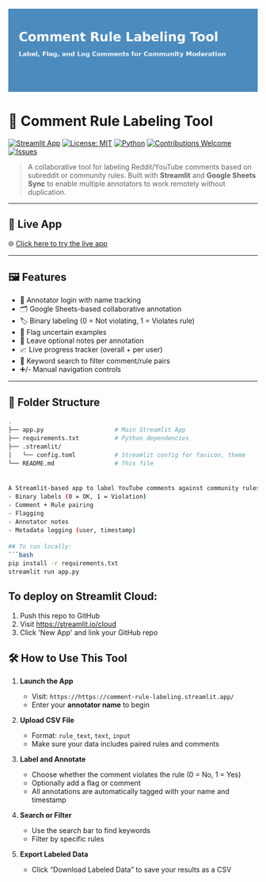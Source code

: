 ![Banner](./assets/streamlit_banner.png)

# 🧠 Comment Rule Labeling Tool

[![Streamlit App](https://img.shields.io/badge/Live%20Demo-Streamlit-ff4b4b?logo=streamlit&logoColor=white)](https://comment-rule-labeling.streamlit.app/)
[![License: MIT](https://img.shields.io/badge/License-MIT-blue.svg)](LICENSE)
[![Python](https://img.shields.io/badge/Python-3.10%2B-blue?logo=python)](https://www.python.org/)
[![Contributions Welcome](https://img.shields.io/badge/contributions-welcome-brightgreen.svg?style=flat)](CONTRIBUTING.md)
[![Issues](https://img.shields.io/github/issues/bfiliks/comment-rule-labeling)](https://github.com/bfiliks/comment-rule-labeling/issues)

> A collaborative tool for labeling Reddit/YouTube comments based on subreddit or community rules. Built with **Streamlit** and **Google Sheets Sync** to enable multiple annotators to work remotely without duplication.

---

## 🚀 Live App

🌐 [Click here to try the live app](https://comment-rule-labeling.streamlit.app/)

---

## 🖼️ Features

- 🔐 Annotator login with name tracking
- 🗂️ Google Sheets-based collaborative annotation
- 🏷️ Binary labeling (0 = Not violating, 1 = Violates rule)
- 🏁 Flag uncertain examples
- 💬 Leave optional notes per annotation
- 📈 Live progress tracker (overall + per user)
- 🔎 Keyword search to filter comment/rule pairs
- ➕/- Manual navigation controls

---

## 📁 Folder Structure

```bash
.
├── app.py                    # Main Streamlit App
├── requirements.txt          # Python dependencies
├── .streamlit/
│   └── config.toml           # Streamlit config for favicon, theme
└── README.md                 # This file


A Streamlit-based app to label YouTube comments against community rules. Includes:
- Binary labels (0 = OK, 1 = Violation)
- Comment + Rule pairing
- Flagging
- Annotator notes
- Metadata logging (user, timestamp)

## To run locally:
```bash
pip install -r requirements.txt
streamlit run app.py
```

## To deploy on Streamlit Cloud:
1. Push this repo to GitHub
2. Visit https://streamlit.io/cloud
3. Click 'New App' and link your GitHub repo

## 🛠 How to Use This Tool

1. **Launch the App**
   - Visit: `https://https://comment-rule-labeling.streamlit.app/`
   - Enter your **annotator name** to begin

2. **Upload CSV File**
   - Format: `rule_text`, `text`, `input`
   - Make sure your data includes paired rules and comments

3. **Label and Annotate**
   - Choose whether the comment violates the rule (0 = No, 1 = Yes)
   - Optionally add a flag or comment
   - All annotations are automatically tagged with your name and timestamp

4. **Search or Filter**
   - Use the search bar to find keywords
   - Filter by specific rules

5. **Export Labeled Data**
   - Click “Download Labeled Data” to save your results as a CSV
